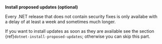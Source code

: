 **Install proposed updates (optional)**

Every .NET release that does not contain security fixes is only availabe with
a delay of at least a week and sometimes much longer. 

If you want to install updates as soon as they are available see the section
{ref}`dotnet-install-proposed-updates`; otherwise you can skip
this part.
